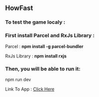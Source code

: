 <h2>HowFast </h2>

<h3>To test the game localy :</h3>

<h3>First install Parcel and RxJs Library : </h3>

<p>Parcel : <strong>npm install -g parcel-bundler</strong></p>
<p>RxJs Library : <strong>npm install rxjs</strong></p>

<h3>Then, you will be able to run it:</h3>
<p>npm run dev</p>

<p>Link To App : <a href="https://typinggame10.netlify.com">Click Here</a></p>
